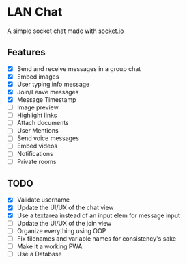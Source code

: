 # LAN Chat
A simple socket chat made with [socket.io](https://socket.io/)

## Features
- [x] Send and receive messages in a group chat
- [x] Embed images
- [x] User typing info message
- [x] Join/Leave messages
- [x] Message Timestamp
- [ ] Image preview
- [ ] Highlight links
- [ ] Attach documents
- [ ] User Mentions
- [ ] Send voice messages
- [ ] Embed videos
- [ ] Notifications
- [ ] Private rooms

## TODO
- [x] Validate username
- [x] Update the UI/UX of the chat view
- [x] Use a textarea instead of an input elem for message input
- [ ] Update the UI/UX of the join view
- [ ] Organize everything using OOP
- [ ] Fix filenames and variable names for consistency's sake
- [ ] Make it a working PWA
- [ ] Use a Database
